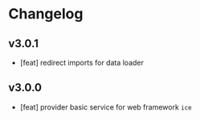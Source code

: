 # Changelog

## v3.0.1

- [feat] redirect imports for data loader

## v3.0.0

- [feat] provider basic service for web framework `ice`